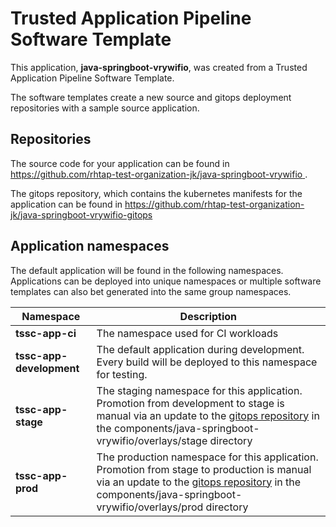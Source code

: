 # Trusted Application Pipeline Software Template

This application, **java-springboot-vrywifio**, was created from a Trusted Application Pipeline Software Template.

The software templates create a new source and gitops deployment repositories with a sample source application. 

## Repositories

The source code for your application can be found in [https://github.com/rhtap-test-organization-jk/java-springboot-vrywifio ](https://github.com/rhtap-test-organization-jk/java-springboot-vrywifio ).
 
The gitops repository, which contains the kubernetes manifests for the application can be found in 
[https://github.com/rhtap-test-organization-jk/java-springboot-vrywifio-gitops ](https://github.com/rhtap-test-organization-jk/java-springboot-vrywifio-gitops ) 

## Application namespaces 

The default application will be found in the following namespaces. Applications can be deployed into unique namespaces or multiple software templates can also bet generated into the same group namespaces.  

|  Namespace   |  Description   |  
| -------- | -------- |
| **tssc-app-ci** | The namespace used for CI workloads |
| **tssc-app-development** | The default application during development. Every build will be deployed to this namespace for testing. |
| **tssc-app-stage** | The staging namespace for this application. Promotion from development to stage is manual via an update to the [gitops repository](https://github.com/rhtap-test-organization-jk/java-springboot-vrywifio-gitops ) in the components/java-springboot-vrywifio/overlays/stage directory |
| **tssc-app-prod** | The production namespace for this application. Promotion from stage to production is manual via an update to the [gitops repository](https://github.com/rhtap-test-organization-jk/java-springboot-vrywifio-gitops ) in the components/java-springboot-vrywifio/overlays/prod directory |